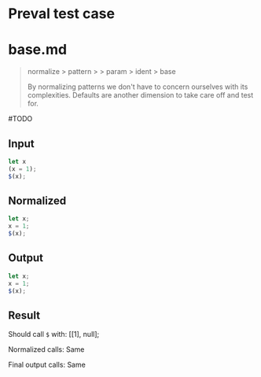 # Preval test case

# base.md

> normalize > pattern >  > param > ident > base
>
> By normalizing patterns we don't have to concern ourselves with its complexities. Defaults are another dimension to take care off and test for.

#TODO

## Input

`````js filename=intro
let x
(x = 1);
$(x);
`````

## Normalized

`````js filename=intro
let x;
x = 1;
$(x);
`````

## Output

`````js filename=intro
let x;
x = 1;
$(x);
`````

## Result

Should call `$` with:
[[1], null];

Normalized calls: Same

Final output calls: Same
